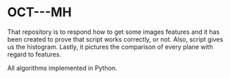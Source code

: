 # OCT---MH

That repository is to respond how to get some images features and it has been created to prove that script works correctly, or not. Also, script gives us the histogram. Lastly, it pictures the comparison of every plane with regard to features.

All algorithms implemented in Python.
